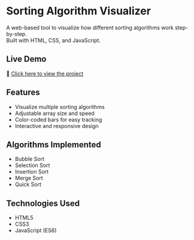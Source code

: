 # Sorting Algorithm Visualizer

A web-based tool to visualize how different sorting algorithms work step-by-step.  
Built with HTML, CSS, and JavaScript.

## Live Demo
🔗 [Click here to view the project](https://brahmpreett.github.io/Sorting_Visualizer/)

## Features
- Visualize multiple sorting algorithms
- Adjustable array size and speed
- Color-coded bars for easy tracking
- Interactive and responsive design

## Algorithms Implemented
- Bubble Sort
- Selection Sort
- Insertion Sort
- Merge Sort
- Quick Sort

## Technologies Used
- HTML5
- CSS3
- JavaScript (ES6)
